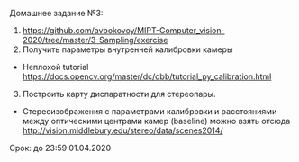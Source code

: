 Домашнее задание №3:
1) https://github.com/avbokovoy/MIPT-Computer_vision-2020/tree/master/3-Sampling/exercise
2) Получить параметры внутренней калибровки камеры
 - Неплохой tutorial https://docs.opencv.org/master/dc/dbb/tutorial_py_calibration.html
3) Построить карту диспаратности для стереопары.
 - Стереоизображения с параметрами калибровки и расстояниями между оптическими центрами камер (baseline) можно взять отсюда http://vision.middlebury.edu/stereo/data/scenes2014/

Срок: до 23:59 01.04.2020
